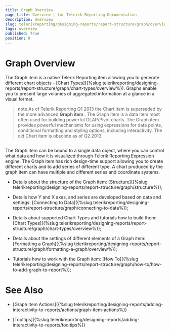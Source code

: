 ```yaml
---
title: Graph Overview
page_title: Overview | for Telerik Reporting Documentation
description: Overview
slug: telerikreporting/designing-reports/report-structure/graph/overview
tags: overview
published: True
position: 0
---
```


# Graph Overview



The Graph item is a native Telerik Reporting item allowing you to generate different chart objects
        - [Chart Types]({%slug telerikreporting/designing-reports/report-structure/graph/chart-types/overview%}). Graphs enable you to present
        large volumes of aggregated information at a glance in a visual format.
      

>note As of Telerik Reporting Q1 2013 the Chart item is superseded by the more advanced  __Graph item__ .          The Graph item is a data item most often used for building powerful OLAP/Pivot charts.          The Graph item provides powerful mechanisms for using expressions for data points,          conditional formatting and styling options, including interactivity.        The old Chart item is obsolete as of Q2 2013.


## 

The Graph item can be bound to a single data object, where you can control what data and how it is visualized through Telerik Reporting Expression engine.
          The Graph item has rich design-time support allowing you to create different charts and to add series of different type.
          A chart produced by the graph item can have multiple and different series and coordinate systems.
        

* Details about the structure of the Graph item: [Structure]({%slug telerikreporting/designing-reports/report-structure/graph/structure%});
            

* Details how Y and X axes, and series are developed based on data and settings: [Connecting to Data]({%slug telerikreporting/designing-reports/report-structure/graph/connecting-to-data%});
            

* Details about supported Chart Types and tutorials how to build them: [Chart Types]({%slug telerikreporting/designing-reports/report-structure/graph/chart-types/overview%});
            

* Details about the settings of different elements of a Graph item: [Formatting a Graph]({%slug telerikreporting/designing-reports/report-structure/graph/formatting-a-graph/overview%});
            

* Tutorials how to work with the Graph item: [How To]({%slug telerikreporting/designing-reports/report-structure/graph/how-to/how-to-add-graph-to-report%});
            

# See Also


 * [Graph Item Actions]({%slug telerikreporting/designing-reports/adding-interactivity-to-reports/actions/graph-item-actions%})

 * [Tooltips]({%slug telerikreporting/designing-reports/adding-interactivity-to-reports/tooltips%})
